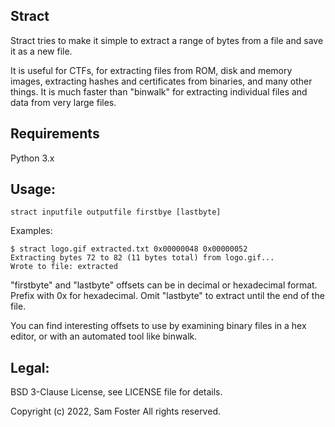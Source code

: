 ## Stract

Stract tries to make it simple to extract a range of bytes from a file and save it as a new file.

It is useful for CTFs, for extracting files from ROM, disk and memory images, extracting hashes and certificates from binaries, and many other things. It is much faster than "binwalk" for extracting individual files and data from very large files.

## Requirements

Python 3.x

## Usage:

    stract inputfile outputfile firstbye [lastbyte]

Examples:

    $ stract logo.gif extracted.txt 0x00000048 0x00000052
    Extracting bytes 72 to 82 (11 bytes total) from logo.gif...
    Wrote to file: extracted


"firstbyte" and "lastbyte" offsets can be in decimal or hexadecimal format. Prefix with 0x for hexadecimal. Omit "lastbyte" to extract until the end of the file.

You can find interesting offsets to use by examining binary files in a hex editor, or with an automated tool like binwalk.

## Legal:

BSD 3-Clause License, see LICENSE file for details.

Copyright (c) 2022, Sam Foster
All rights reserved.

